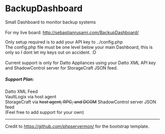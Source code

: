 # BackupDashboard
Small Dashboard to monitor backup systems<br><br>
For my live board: http://sebastianrusami.com/BackupDashboard/

Only setup required is to add your API key to ../config.php<br>
The config.php file must be one level below your main Dashboard, this is only so I dont let my keys out on accident. :D<br><br>
Current support is only for Datto Appliances using your Datto XML API key and ShadowControl server for StorageCraft JSON feed.

<h5>Support Plan:</h5>
  Datto XML Feed</br>
  VaultLogix via host agent</br>
  StorageCraft via <strike>host agent, RPC, and DCOM</strike> ShadowControl server JSON feed</br>
  (Feel free to add support for your own)</br>

-------------
Credit to https://github.com/phpservermon/ for the bootstrap template.
